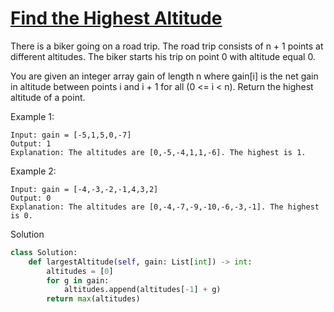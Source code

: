 # [Find the Highest Altitude](https://leetcode.com/problems/find-the-highest-altitude/)

There is a biker going on a road trip. The road trip consists of n + 1 points at different altitudes. The biker starts 
his trip on point 0 with altitude equal 0.

You are given an integer array gain of length n where gain[i] is the net gain in altitude between points 
i​​​​​​ and i + 1 for all (0 <= i < n). Return the highest altitude of a point.

Example 1:
```
Input: gain = [-5,1,5,0,-7]
Output: 1
Explanation: The altitudes are [0,-5,-4,1,1,-6]. The highest is 1.
```
Example 2:
```
Input: gain = [-4,-3,-2,-1,4,3,2]
Output: 0
Explanation: The altitudes are [0,-4,-7,-9,-10,-6,-3,-1]. The highest is 0.
```
Solution
```python
class Solution:
    def largestAltitude(self, gain: List[int]) -> int:
        altitudes = [0]
        for g in gain:
            altitudes.append(altitudes[-1] + g)
        return max(altitudes)
```